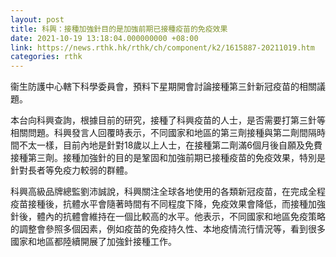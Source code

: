 ```yaml
---
layout: post
title: 科興：接種加強針目的是加強前期已接種疫苗的免疫效果
date: 2021-10-19 13:18:04.000000000 +08:00
link: https://news.rthk.hk/rthk/ch/component/k2/1615887-20211019.htm
categories: rthk
---
```


衞生防護中心轄下科學委員會，預料下星期開會討論接種第三針新冠疫苗的相關議題。

本台向科興查詢，根據目前的研究，接種了科興疫苗的人士，是否需要打第三針等相關問題。科興發言人回覆時表示，不同國家和地區的第三劑接種與第二劑間隔時間不太一樣，目前內地是針對18歲以上人士，在接種第二劑滿6個月後自願及免費接種第三劑。接種加強針的目的是鞏固和加強前期已接種疫苗的免疫效果，特別是針對長者等免疫力較弱的群體。

科興高級品牌總監劉沛誠說，科興關注全球各地使用的各類新冠疫苗，在完成全程疫苗接種後，抗體水平會隨著時間有不同程度下降，免疫效果會降低，而接種加強針後，體內的抗體會維持在一個比較高的水平。他表示，不同國家和地區免疫策略的調整會參照多個因素，例如疫苗的免疫持久性、本地疫情流行情況等，看到很多國家和地區都陸續開展了加強針接種工作。
